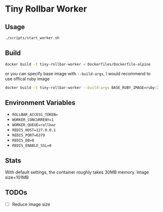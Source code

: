 Tiny Rollbar Worker
===
## Usage
```bash
./scripts/start_worker.sh
```

## Build
```bash
docker build -t tiny-rollbar-worker < Dockerfiles/Dockerfile-alpine
```
or you can specify base image with `--build-args`, I would recommend to use offical ruby image
```bash
docker build -t tiny-rollbar-worker --build-args BASE_RUBY_IMAGE=ruby:3.0.0 < Dockerfiles/Dockerfile-alpine
```

## Environment Variables
- `ROLLBAR_ACCESS_TOKEN=`
- `WORKER_CONCURRENY=1`
- `WORKER_QUEUE=rollbar`
- `REDIS_HOST=127.0.0.1`
- `REDIS_PORT=6379`
- `REDIS_DB=0`
- `REDIS_ENABLE_SSL=0`

## Stats
With default settings, the container roughly takes 30MB memory. Image size=101MB

## TODOs
- [ ] Reduce image size
